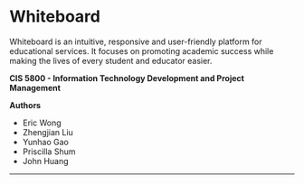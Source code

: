 

# Whiteboard

Whiteboard is an intuitive, responsive and user-friendly platform for educational services. It focuses on promoting academic success while making the lives of every student and educator easier.

**CIS 5800 - Information Technology Development and Project Management**

**Authors**
- Eric Wong
- Zhengjian Liu
- Yunhao Gao
- Priscilla Shum
- John Huang

---
